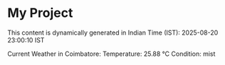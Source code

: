 # My Project

This content is dynamically generated in Indian Time (IST): 2025-08-20 23:00:10 IST


Current Weather in Coimbatore:
Temperature: 25.88 °C
Condition: mist
